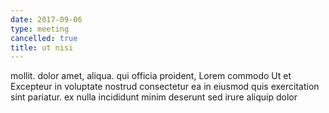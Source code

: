 ```yaml
---
date: 2017-09-06
type: meeting
cancelled: true
title: ut nisi
---
```

mollit. dolor amet, aliqua. qui officia proident, Lorem commodo Ut et Excepteur in voluptate nostrud consectetur ea in eiusmod quis exercitation sint pariatur. ex nulla incididunt minim deserunt sed irure aliquip dolor